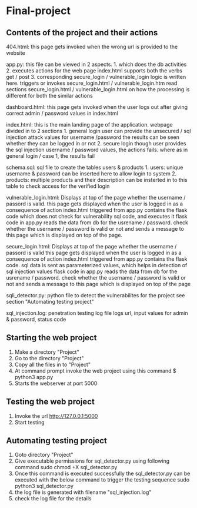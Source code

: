 # Final-project

Contents of the project and their actions
----------------------------------------------

404.html: this page gets invoked when the wrong url is provided to the website

app.py: this file can be viewed in 2 aspects. 
        1. which does the db activities
        2. executes actions for the web page index.html 
          supports both the verbs get / post 
        3. corresponding secure_login / vulnerable_login logic is written here. 
           triggers or invokes secure_login.html / vulnerable_login.htm
           read sections secure_login.html / vulnerable_login.html on how the processing is different for both the similar actions
           
dashboard.html: this page gets invoked when the user logs out after giving correct admin / password values in index.html

index.html: this is the main landing page of the application. 
            webpage divided in to 2 sections
            1. general login
              user can provide the unsecured / sql injection attack values for username /password
              the results can be seen whether they can be logged in or not
            2. secure login
              though user provides the sql injection username / password values, the actions fails.
              where as in general login / case 1, the results fail

schema.sql: sql file to create the tables users & products 
            1. users: unique username & password can be inserted here to allow login to system
            2. products: multiple products and their description can be insterted in to this table to check access for the verified login
            
vulnerable_login.html: Displays at top of the page whether the username / passord is valid. 
                  this page gets displayed when the user is logged in as a consequence of action index.html
                  triggered from app.py contains the flask code which does not check for vulnerability sql code, and executes it
                  flask code in app.py reads the data from db for the usrename / password.
                  check whether the username / password is valid or not and sends a message to this page which is displayed on top of the page.
        
secure_login.html: Displays at top of the page whether the username / passord is valid
                  this page gets displayed when the user is logged in as a consequence of action index.html
                  triggered from app.py contains the flask code. sql data is sent as parameterized values, which helps in detection of sql injection values
                  flask code in app.py reads the data from db for the usrename / password.
                  check whether the username / password is valid or not and sends a message to this page which is displayed on top of the page
                 
sqli_detector.py: python file to detect the vulnerabilites for the project
                  see section "Automating testing project"
                   
sql_injection.log: penetration testing log file
                  logs url, input values for admin & password, status code

Starting the web project
---------------------
1. Make a directory "Project"
2. Go to the directory "Project"
3. Copy all the files in to "Project"
4. At command prompt invoke the web project using this command
   $ python3 app.py
5. Starts the webserver at port 5000

Testing the web project
---------------------
1. Invoke the url
   http://127.0.0.1:5000
2. Start testing

Automating testing project
---------------------------
1. Goto directory "Project"
2. Give executable permissions for sql_detector.py using following command
   sudo chmod +X sql_detector.py
4. Once this command is executed successfully the sql_detector.py can be executed with the below command to trigger the testing sequence
   sudo python3 sql_detector.py
5. the log file is generated with filename "sql_injection.log"   
6. check the log file for the details

